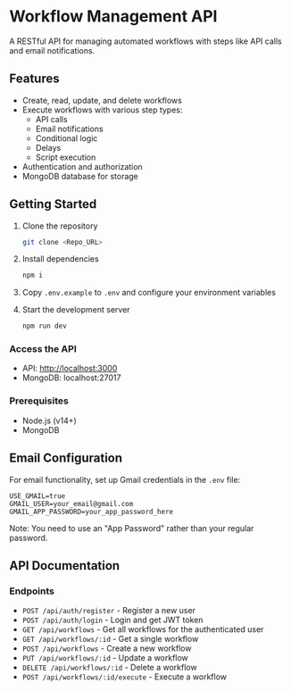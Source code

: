 # Workflow Management API

A RESTful API for managing automated workflows with steps like API calls and email notifications.

## Features

- Create, read, update, and delete workflows
- Execute workflows with various step types:
  - API calls
  - Email notifications
  - Conditional logic
  - Delays
  - Script execution
- Authentication and authorization
- MongoDB database for storage

## Getting Started

1. Clone the repository
   ```bash
   git clone <Repo_URL>
   ```

2. Install dependencies
   ```bash
   npm i
   ```

3. Copy `.env.example` to `.env` and configure your environment variables

4. Start the development server
   ```bash
   npm run dev
   ```

### Access the API

- API: [http://localhost:3000](http://localhost:3000)
- MongoDB: localhost:27017

### Prerequisites

- Node.js (v14+)
- MongoDB

## Email Configuration

For email functionality, set up Gmail credentials in the `.env` file:

```
USE_GMAIL=true
GMAIL_USER=your_email@gmail.com
GMAIL_APP_PASSWORD=your_app_password_here
```

Note: You need to use an "App Password" rather than your regular password.

## API Documentation

### Endpoints

- `POST /api/auth/register` - Register a new user
- `POST /api/auth/login` - Login and get JWT token
- `GET /api/workflows` - Get all workflows for the authenticated user
- `GET /api/workflows/:id` - Get a single workflow
- `POST /api/workflows` - Create a new workflow
- `PUT /api/workflows/:id` - Update a workflow
- `DELETE /api/workflows/:id` - Delete a workflow
- `POST /api/workflows/:id/execute` - Execute a workflow


